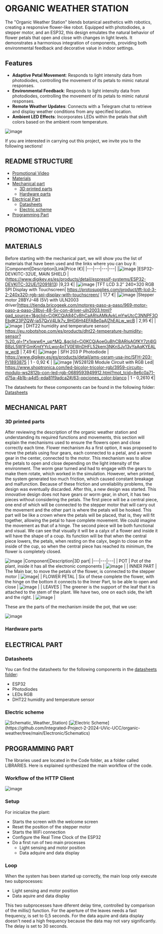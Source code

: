 #  ORGANIC WEATHER STATION
The "Organic Weather Station" blends botanical aesthetics with robotics, creating a responsive flower-like robot. Equipped with photodiodes, a stepper motor, and an ESP32, this design emulates the natural behavior of flower petals that open and close with changes in light levels. It demonstrates a harmonious integration of components, providing both environmental feedback and decorative value in indoor settings.

## Features
- **Adaptive Petal Movement**:  Responds to light intensity data from photodiodes, controlling the movement of its petals to mimic natural responses.
- **Environmental Feedback**: Responds to light intensity data from photodiodes, controlling the movement of its petals to mimic natural responses.
- **Remote Weather Updates**: Connects with a Telegram chat to retrieve and display weather conditions from any specified location.
- **Ambient LED Effects**: Incorporates LEDs within the petals that shift colors based on the ambient room temperature.

![image](https://github.com/Integrated-Project-2-2024-UVic-UCC/organic-weather/blob/main/Images/planta_1.PNG)

If you are interested in carrying out this project, we invite you to the following sections!

## README STRUCTURE
- [Promotional Video](#promotional-video)
- [Materials](#materials)
- [Mechanical part](#mechanical-part)
    - [ 3D printed parts](#3d-printed-parts)
    - [Hardware parts](#hardware-parts)
- [Electrical Part](#electrical-part)
    - [Datasheets](#datasheets)
    - [Electric scheme](#electric-scheme)
- [Programming Part](#programming-part)

## PROMOTIONAL VIDEO

## MATERIALS
Before starting with the mechanical part, we will show you the list of materials that have been used and the links where you can buy it:
|Component|Description|Link|Price (€)|
|---|---|---|---|
|![image](https://github.com/Integrated-Project-2-2024-UVic-UCC/organic-weather/assets/148632510/175b6df2-47b3-4d7a-a043-f7cd1067a346) |ESP32-DEVKITC-32UE, MAIN SHIELD |(https://www.digikey.es/es/products/detail/espressif-systems/ESP32-DEVKITC-32UE/12091813) |9,23 €|
|![image](https://github.com/Integrated-Project-2-2024-UVic-UCC/organic-weather/assets/148632510/90ea6707-07f6-4620-b829-95b92183f802) |TFT LCD 3.2″ 240×320 RGB SPI Display with Touchscreen| https://protosupplies.com/product/tft-lcd-3-2-240x320-rgb-spi-display-with-touchscreen/ | 17,7 €|
|![image](https://github.com/Integrated-Project-2-2024-UVic-UCC/organic-weather/assets/148632510/9e236e71-0359-471f-8cdb-d2269f496330) |Stepper motor 28BYJ-48 (5V) with ULN2003 driver|https://tienda.bricogeek.com/motores-paso-a-paso/969-motor-paso-a-paso-28byj-48-5v-con-driver-uln2003.html?gad_source=1&gclid=Cj0KCQiA84CvBhCaARIsAMkAvkLmYwUtcC3NNPF3OEbdK23PZQW-ia57QxV4Llk7v_9HG6Ht4EFABe0aAlZhEALw_wcB | 2,95 €|
|![image](https://github.com/Integrated-Project-2-2024-UVic-UCC/organic-weather/assets/148632510/49f7c3ee-893f-472c-8295-112737e02a60) | DHT22 humidity and temperature sensor| https://eu.robotshop.com/es/products/dht22-temperature-humidity-sensor?%20_gl=1*x1xww6*_up*MQ..&gclid=Cj0KCQiAoeGuBhCBARIsAGfKY7zt4lGBBzL5W1FGmKmtYYcLwor4nTV0EWnDHFL52kem3NKnSJv13vYaAqKYEALw_wcB | 7,49 €|
|![image](https://github.com/Integrated-Project-2-2024-UVic-UCC/organic-weather/assets/148632510/3bac220b-56c5-45f9-97d6-7bc834eaad6f) | SFH 203 P Photodiode | https://www.digikey.es/es/products/detail/ams-osram-usa-inc/SFH-203-P/1893875 | 1 - 0,92 € |
|![image](https://github.com/Integrated-Project-2-2024-UVic-UCC/organic-weather/assets/148632510/537e5a60-5057-4fd6-8ab6-7c92300786e6) |WS2812B Module Circuit with RGB Led| https://www.shoptronica.com/led-bicolor-tricolor-rgb/3959-circuito-modulo-ws2812b-con-led-rgb-0689593949912.html?mot_tcid=8e6c0a71-d75a-4b1b-a4d5-eda81f9adca2#/63-opciones_color-blanco | 1 - 0,2610 €|

The datasheets for these components can be found in the following folder: [Datasheets](https://github.com/Integrated-Project-2-2024-UVic-UCC/organic-weather/tree/main/Electronic/Datasheets)

## MECHANICAL PART
  ### 3D printed parts

After reviewing the description of the organic weather station and understanding its required functions and movements, this section will explain the mechanisms used to ensure the flowers open and close correctly each time.
Flower mechanism
As a first option, it was proposed to move the petals using four gears, each connected to a petal, and a worm gear in the center, connected to the motor. This mechanism was to allow the petals to open and close depending on the light intensity of the environment. The worm gear turned and had to engage with the gears to make them rotate, which worked in the simulation. However, when printed, the system generated too much friction, which caused constant breakage and malfunction. Because of these friction and unreliability problems, the design was eventually discarded.
After this, a new design was started. This innovative design does not have gears or worm gear, in short, it has two pieces without considering the petals. The first piece will be a central piece, one end of which will be connected to the stepper motor that will carry out the movement and the other part is where the petals will be hooked. This part will be like a crown where the petals will be placed, that is, they will fit together, allowing the petal to have complete movement. We could imagine the movement as that of a hinge. The second piece will be both functional and visual. We can see that visually it will be a calyx of a flower and inside it will have the shape of a coup. Its function will be that when the central piece lowers, the petals, when resting on the calyx, begin to close on the inside of the cup, so when the central piece has reached its minimum, the flower is completely closed. 

![image](https://github.com/Integrated-Project-2-2024-UVic-UCC/organic-weather/blob/main/Images/planta_2.PNG)
|Component|Description|3D part|
|---|---|---|
| POT | Pot of the plant, inside it has all the electronic components | ![image](https://github.com/Integrated-Project-2-2024-UVic-UCC/organic-weather/blob/main/Images/pot.png) |
| INNER PART | The Main bar, to move the petals of the flower, is connected to the stepper motor | ![image](https://github.com/Integrated-Project-2-2024-UVic-UCC/organic-weather/blob/main/Images/innerpart.png)|
| FLOWER PETAL | Six of these complete the flower, with the hinge on the bottom it connects to the Inner Part, to be able to open and close | ![image](https://github.com/Integrated-Project-2-2024-UVic-UCC/organic-weather/blob/main/Images/lower_petal.png) |
| LEAVES | The greener is the support of the leaf that it is attached to the stem of the plant. We have two, one on each side, the left and the right. | ![image](https://github.com/Integrated-Project-2-2024-UVic-UCC/organic-weather/blob/main/Images/leaves.png) |

These are the parts of the mechanism inside the pot, that we use:

![image](https://github.com/Integrated-Project-2-2024-UVic-UCC/organic-weather/blob/main/Images/esquematic%20movement.png)

  ### Hardware parts
  
## ELECTRICAL PART
  ### Datasheets
  You can find the datasheets for the following components in the [datasheets folder](https://github.com/Integrated-Project-2-2024-UVic-UCC/organic-weather/tree/main/Electronic/Datasheets):
  - ESP32
  - Photodiodes
  - LEDs RGB
  - DHT22 humidity and temperature sensor
  ### Electric scheme
  ![Schematic_Weather_Station](https://github.com/Integrated-Project-2-2024-UVic-UCC/organic-weather/assets/148632510/ed1f33c1-2df0-4c84-ae69-e56b52e85f7e))
  [![Electric Scheme]([https://github.com/Integrated-Project-2-2024-UVic-UCC/organic-weather/blob/main/Electronic/Schematics/Schematic_Weather_Station.png](https://github.com/Integrated-Project-2-2024-UVic-UCC/organic-weather/blob/main/Electronic/Schematics/Schematic_Integrated%20Project_2024-04-24.png))](https://github.com/Integrated-Project-2-2024-UVic-UCC/organic-weather/tree/main/Electronic/Schematics)

  
## PROGRAMMING PART
The libraries used are located in the Code folder, as a folder called LIBRARIES. 
Here is explained synthesized the main workflow of the code. 

### Workflow of the HTTP Client 
![image](https://github.com/Integrated-Project-2-2024-UVic-UCC/organic-weather/blob/main/Codes/HTTP%20client%20workflow.png?raw=true)

### Setup
For inicialize the plant:
- Starts the screen with the welcome screen
- Reset the position of the stepper motor
- Starts the WiFi connection
- Configure the Real Time Clock of the ESP32
- Do a first run of two main processes
  - Light sensing and motor position
  - Data adquire and data display

### Loop
When the system has been started up correctly, the main loop only execute two subprocesses:
- Light sensing and motor position
- Data aquire and data display
  
This two subprocesses have diferent delay time, controlled by comparison of the millis() function.
For the aperture of the leaves needs a fast frequency, is set to 0,5 seconds.
For the data aquire and data display doesn't need a high frequency because the data may not vary significantly. The delay is set to 30 seconds. 


